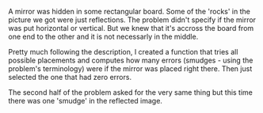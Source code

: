 A mirror was hidden in some rectangular board. Some of the 'rocks' in the picture we got were just reflections. The problem didn't specify if the mirror was put horizontal or vertical. But we knew that it's accross the board from one end to the other and it is not necessarly in the middle.

Pretty much following the description, I created a function that tries all possible placements and computes how many errors (smudges - using the problem's terminology) were if the mirror was placed right there. Then just selected the one that had zero errors.

The second half of the problem asked for the very same thing but this time there was one 'smudge' in the reflected image.
